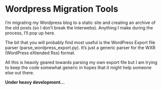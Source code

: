 Wordpress Migration Tools
=========================

I’m migrating my Wordpress blog to a static site and creating an archive of the old posts (so I don’t break the Interwebs). Anything I make during the process, I’ll pop up here.

The bit that you will probably find most useful is the WordPress Export file parser (parse_wordpress_export.py). It’s just a generic parser for the WXR (WordPress eXtended Rss) format.

All this is heavily geared towards parsing my own export file but I am trying to keep the code somewhat generic in hopes that it might help someone else out there.

**Under heavy development…**